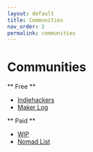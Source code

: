 ```yaml
---
layout: default
title: Communities
nav_order: 2
permalink: communities
---
```


# Communities


** Free **

- [Indiehackers](https://www.indiehackers.com/)
- [Maker Log](https://getmakerlog.com/)

** Paid **

- [WIP](https://wip.chat/)
- [Nomad List](https://nomadlist.com/)